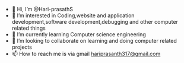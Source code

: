 - 👋 Hi, I’m @Hari-prasathS
- 👀 I’m interested in Coding,website and application development,software development,debugging and other computer related things
- 🌱 I’m currently learning Computer science engineering
- 💞️ I’m looking to collaborate on learning and doing computer related projects
- 📫 How to reach me is via gmail hariprasanth317@gmail.com

<!---
Hari-prasathS/Hari-prasathS is a ✨ special ✨ repository because its `README.md` (this file) appears on your GitHub profile.
You can click the Preview link to take a look at your changes.
--->
